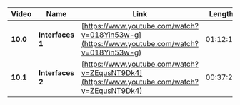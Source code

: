 | Video    | Name             | Link                                                                                       | Length   |
| -------- | ---------------- | ------------------------------------------------------------------------------------------ | -------- |
| **10.0** | **Interfaces 1** | [https://www.youtube.com/watch?v=018Yin53w-g](https://www.youtube.com/watch?v=018Yin53w-g) | 01:12:11 |
| **10.1** | **Interfaces 2** | [https://www.youtube.com/watch?v=ZEqusNT9Dk4](https://www.youtube.com/watch?v=ZEqusNT9Dk4) | 00:37:27 |

